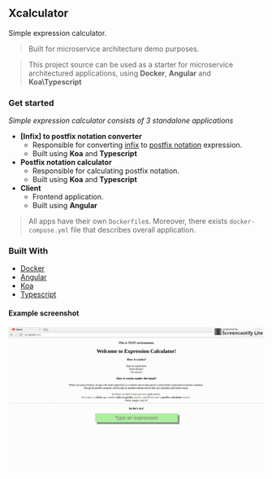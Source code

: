 ## Xcalculator

Simple expression calculator.

> Built for microservice architecture demo purposes.

> This project source can be used as a starter for microservice architectured applications, using **Docker**, **Angular** and **Koa\Typescript**

### Get started

_Simple expression calculator consists of 3 standalone applications_

* **[Infix] to postfix notation converter**
  * Responsible for converting [infix](https://en.wikipedia.org/wiki/Infix_notation) to [postfix notation](https://en.wikipedia.org/wiki/Reverse_Polish_notation) expression.
  * Built using **Koa** and **Typescript**
* **Postfix notation calculator**
  * Responsible for calculating postfix notation.
  * Built using **Koa** and **Typescript**
* **Client**
  * Frontend application.
  * Built using **Angular**

> All apps have their own `Dockerfile`s.
> Moreover, there exists `docker-compose.yml` file that describes overall application.

### Built With

* [Docker](https://www.docker.com/community-edition)
* [Angular](https://angular.io/docs)
* [Koa](https://github.com/koajs/koa)
* [Typescript](https://www.typescriptlang.org/docs/home.html)

#### Example screenshot

![List and Search of heroes](./docs/preview.gif)
